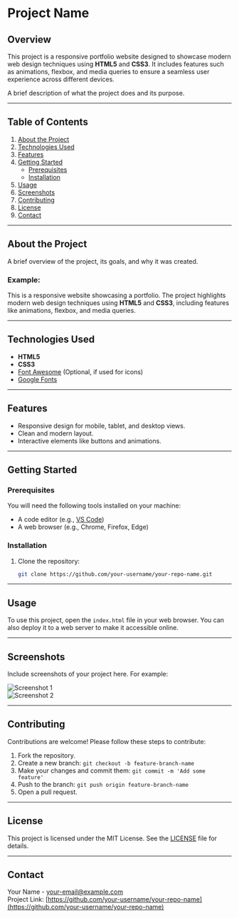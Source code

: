 # Project Name

## Overview

This project is a responsive portfolio website designed to showcase modern web design techniques using **HTML5** and **CSS3**. It includes features such as animations, flexbox, and media queries to ensure a seamless user experience across different devices.

A brief description of what the project does and its purpose.

---

## Table of Contents

1. [About the Project](#about-the-project)  
2. [Technologies Used](#technologies-used)  
3. [Features](#features)  
4. [Getting Started](#getting-started)  
    - [Prerequisites](#prerequisites)  
    - [Installation](#installation)  
5. [Usage](#usage)  
6. [Screenshots](#screenshots)  
7. [Contributing](#contributing)  
8. [License](#license)  
9. [Contact](#contact)  

---

## About the Project

A brief overview of the project, its goals, and why it was created.  

### Example:
This is a responsive website showcasing a portfolio. The project highlights modern web design techniques using **HTML5** and **CSS3**, including features like animations, flexbox, and media queries.

---

## Technologies Used

- **HTML5**  
- **CSS3**  
- [Font Awesome](https://fontawesome.com/) (Optional, if used for icons)  
- [Google Fonts](https://fonts.google.com/)  

---

## Features

- Responsive design for mobile, tablet, and desktop views.  
- Clean and modern layout.  
- Interactive elements like buttons and animations.  

---

## Getting Started

### Prerequisites

You will need the following tools installed on your machine:  
- A code editor (e.g., [VS Code](https://code.visualstudio.com/))  
- A web browser (e.g., Chrome, Firefox, Edge)

### Installation

1. Clone the repository:  
   ```bash
   git clone https://github.com/your-username/your-repo-name.git
   ```

---

## Usage

To use this project, open the `index.html` file in your web browser. You can also deploy it to a web server to make it accessible online.

---

## Screenshots

Include screenshots of your project here. For example:

![Screenshot 1](path/to/screenshot1.png)  
![Screenshot 2](path/to/screenshot2.png)

---

## Contributing

Contributions are welcome! Please follow these steps to contribute:

1. Fork the repository.
2. Create a new branch: `git checkout -b feature-branch-name`
3. Make your changes and commit them: `git commit -m 'Add some feature'`
4. Push to the branch: `git push origin feature-branch-name`
5. Open a pull request.

---

## License

This project is licensed under the MIT License. See the [LICENSE](LICENSE) file for details.

---

## Contact

Your Name - [your-email@example.com](mailto:your-email@example.com)  
Project Link: [https://github.com/your-username/your-repo-name](https://github.com/your-username/your-repo-name)